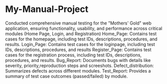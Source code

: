# My-Manual-Project
Conducted comprehensive manual testing for the "Mothers' Gold" web application, ensuring functionality, usability, and performance across critical modules (Home Page, Login, and Registration)
Home_Page: Contains test cases for the homepage, including test IDs, descriptions, procedures, and results.
Login_Page: Contains test cases for the loginpage, including test IDs, descriptions, procedures, and results
Register_Page: Contains test cases for the registration process, including test IDs, descriptions, procedures, and results.
Bug_Report: Documents bugs with details like severity, priority,reproduction steps and screeshots.
Defect_distribution: Summarizes defects across different modules.
Test_Report: Provides a summary of test case outcomes (passed/failed) by module.
